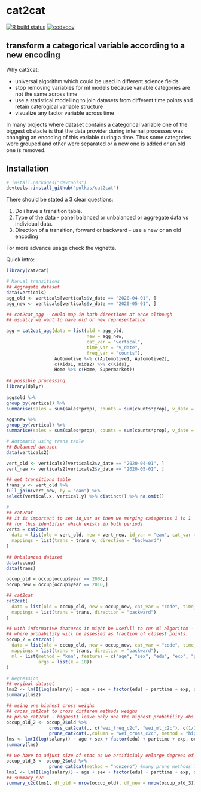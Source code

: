 # cat2cat

[![R build status](https://github.com/polkas/cat2cat/workflows/R-CMD-check/badge.svg)](https://github.com/polkas/cat2cat/actions)
[![codecov](https://codecov.io/gh/Polkas/cat2cat/branch/master/graph/badge.svg)](https://codecov.io/gh/Polkas/cat2cat)

## transform a categorical variable according to a new encoding

Why cat2cat:  
- universal algorithm which could be used in different science fields  
- stop removing variables for ml models because variable categories are not the same across time  
- use a statistical modelling to join datasets from different time points and retain caterogical variable structure  
- visualize any factor variable across time  

In many projects where dataset contains a categorical variable one of the biggest obstacle is that 
the data provider during internal processes was changing an encoding of this variable during a time.
Thus some categories were grouped and other were separated or a new one is added or an old one is removed.

## Installation

```r
# install.packages("devtools")
devtools::install_github("polkas/cat2cat")
```

There should be stated a 3 clear questions:

1. Do i have a transition table. 
2. Type of the data - panel balanced or unbalanced or aggregate data vs individual data.
3. Direction of a transition, forward or backward - use a new or an old encoding

For more advance usage check the vignette.

Quick intro:

```r
library(cat2cat)

# Manual transitions
## Aggragate dataset
data(verticals)
agg_old <- verticals[verticals$v_date == "2020-04-01", ]
agg_new <- verticals[verticals$v_date == "2020-05-01", ]

## cat2cat_agg - could map in both directions at once although 
## usually we want to have old or new representation

agg = cat2cat_agg(data = list(old = agg_old, 
                              new = agg_new, 
                              cat_var = "vertical", 
                              time_var = "v_date",
                              freq_var = "counts"), 
                  Automotive %<% c(Automotive1, Automotive2),
                  c(Kids1, Kids2) %>% c(Kids),
                  Home %>% c(Home, Supermarket))
            
## possible processing
library(dplyr)
  
agg$old %>% 
group_by(vertical) %>% 
summarise(sales = sum(sales*prop), counts = sum(counts*prop), v_date = first(v_date))

agg$new %>% 
group_by(vertical) %>%
summarise(sales = sum(sales*prop), counts = sum(counts*prop), v_date = first(v_date))

# Automatic using trans table
## Balanced dataset
data(verticals2)

vert_old <- verticals2[verticals2$v_date == "2020-04-01", ]
vert_new <- verticals2[verticals2$v_date == "2020-05-01", ]

## get transitions table
trans_v <- vert_old %>% 
full_join(vert_new, by = "ean") %>%
select(vertical.x, vertical.y) %>% distinct() %>% na.omit()

# 
## cat2cat
## it is important to set id_var as then we merging categories 1 to 1 
## for this identifier which exists in both periods.
verts = cat2cat(
  data = list(old = vert_old, new = vert_new, id_var = "ean", cat_var = "vertical", time_var = "v_date"),
  mappings = list(trans = trans_v, direction = "backward")
)
                  
## Unbalanced dataset
data(occup)
data(trans)

occup_old = occup[occup$year == 2008,]
occup_new = occup[occup$year == 2010,]

## cat2cat
cat2cat(
  data = list(old = occup_old, new = occup_new, cat_var = "code", time_var = "year"),
  mappings = list(trans = trans, direction = "backward")
)

## with informative features it might be usefull to run ml algorithm - currently only knn
## where probability will be assessed as fraction of closest points.
occup_2 = cat2cat(
  data = list(old = occup_old, new = occup_new, cat_var = "code", time_var = "year"),
  mappings = list(trans = trans, direction = "backward"),
  ml = list(method = "knn", features = c("age", "sex", "edu", "exp", "parttime", "salary"), 
            args = list(k = 10))
)

# Regression
## orginal dataset 
lms2 <- lm(I(log(salary)) ~ age + sex + factor(edu) + parttime + exp, occup_old, weights = multipier)
summary(lms2)

## using one highest cross weighs
## cross_cat2cat to cross differen methods weighs
## prune_cat2cat - highest1 leave only one the highest probability obs for each subject
occup_old_2 <- occup_2$old %>% 
                cross_cat2cat(., c("wei_freq_c2c", "wei_ml_c2c"), c(1/2,1/2)) %>% 
                prune_cat2cat(.,column = "wei_cross_c2c", method = "highest1") 
lms <- lm(I(log(salary)) ~ age + sex + factor(edu) + parttime + exp, occup_old_2, weights = multipier)
summary(lms)

## we have to adjust size of stds as we artificialy enlarge degrees of freedom
occup_old_3 <- occup_2$old %>% 
                prune_cat2cat(method = "nonzero") #many prune methods like highest
lms1 <- lm(I(log(salary)) ~ age + sex + factor(edu) + parttime + exp, occup_old_3, weights = multipier * wei_freq_c2c)
## summary_c2c
summary_c2c(lms1, df_old = nrow(occup_old), df_new = nrow(occup_old_3))

```
